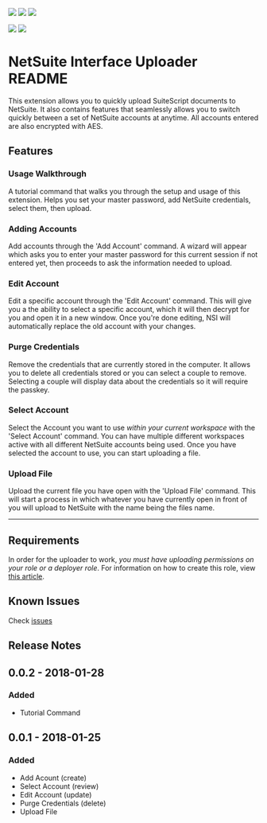 ![](https://img.shields.io/github/issues/EmilChoparinov/NetSuite-Interface-Uploader.svg)
![](https://img.shields.io/github/stars/EmilChoparinov/NetSuite-Interface-Uploader.svg)
![](https://img.shields.io/github/license/EmilChoparinov/NetSuite-Interface-Uploader.svg)

[![](https://img.shields.io/badge/Author-Emil%20Choparinov-ff5e99.svg)](https://github.com/EmilChoparinov)
[![](https://img.shields.io/badge/Repository-NetSuite--Interface--Uploader-5ea6ff.svg)](https://github.com/EmilChoparinov/NetSuite-Interface-Uploader)
# NetSuite Interface Uploader README

This extension allows you to quickly upload SuiteScript documents to NetSuite. It also contains features that seamlessly allows you to switch quickly between a set of NetSuite accounts at anytime. All accounts entered are also encrypted with AES.

## Features

### Usage Walkthrough

A tutorial command that walks you through the setup and usage of this extension. Helps you set your master password, add NetSuite credentials, select them, then upload.

### Adding Accounts

Add accounts through the 'Add Account' command. A wizard will appear which asks you to enter your master password for this current session if not entered yet, then proceeds to ask the information needed to upload.

### Edit Account

Edit a specific account through the 'Edit Account' command. This will give you a the ability to select a specific account, which it will then decrypt for you and open it in a new window. Once you're done editing, NSI will automatically replace the old account with your changes.

### Purge Credentials

Remove the credentials that are currently stored in the computer. It allows you to delete all credentials stored or you can select a couple to remove. Selecting a couple will display data about the credentials so it will require the passkey.

### Select Account

Select the Account you want to use *within your current workspace* with the 'Select Account' command. You can have multiple different workspaces active with all different NetSuite accounts being used. Once you have selected the account to use, you can start uploading a file.

### Upload File

Upload the current file you have open with the 'Upload File' command. This will start a process in which whatever you have currently open in front of you will upload to NetSuite with the name being the files name.

-----------------------------------------------------------------------------------------------------------

## Requirements

In order for the uploader to work, *you must have uploading permissions on your role or a deployer role*. For information on how to create this role, view [this article](https://developers.suitecommerce.com/section1536122387#subsect1536120034).

## Known Issues

Check [issues](https://github.com/EmilChoparinov/NetSuite-Interface-Uploader/issues)

## Release Notes

## 0.0.2 - 2018-01-28 
### Added
- Tutorial Command

## 0.0.1 - 2018-01-25
### Added
- Add Acount (create)
- Select Account (review)
- Edit Account (update)
- Purge Credentials (delete)
- Upload File